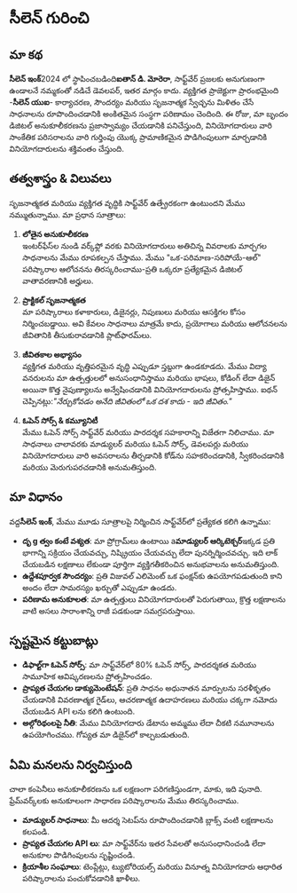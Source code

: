 # సీలెన్ గురించి

## మా కథ

**సీలెన్ ఇంక్**2024 లో స్థాపించబడింది**ఐతాన్ డి. మోరెరా**, సాఫ్ట్‌వేర్ ప్రజలకు అనుగుణంగా ఉండాలనే నమ్మకంతో
నడిచే డెవలపర్, ఇతర మార్గం కాదు. వ్యక్తిగత ప్రాజెక్టుగా ప్రారంభమైంది -**సీలెన్ యుఐ**- కార్యాచరణ, సౌందర్యం
మరియు సృజనాత్మక స్వేచ్ఛను మిళితం చేసే సాధనాలను రూపొందించడానికి అంకితమైన సంస్థగా పరిణామం చెందింది. ఈ రోజు, మా
బృందం డిజిటల్ అనుకూలీకరణను ప్రజాస్వామ్యం చేయడానికి పనిచేస్తుంది, వినియోగదారులు వారి సాంకేతిక పరిసరాలను వారి
గుర్తింపు యొక్క ప్రామాణికమైన పొడిగింపులుగా మార్చడానికి వినియోగదారులను శక్తివంతం చేస్తుంది.

## తత్వశాస్త్రం & విలువలు

సృజనాత్మకత మరియు వ్యక్తిగత వృద్ధికి సాఫ్ట్‌వేర్ ఉత్ప్రేరకంగా ఉంటుందని మేము నమ్ముతున్నాము. మా ప్రధాన సూత్రాలు:

1. **లోతైన అనుకూలీకరణ**\
   ఇంటర్‌ఫేస్‌ల నుండి వర్క్‌ఫ్లో వరకు వినియోగదారులు అతిచిన్న వివరాలకు మార్చగల సాధనాలను మేము రూపకల్పన
   చేస్తాము. మేము "ఒక-పరిమాణ-సరిపోయే-ఆల్" పరిష్కారాల ఆలోచనను తిరస్కరించాము-ప్రతి ఒక్కరూ ప్రత్యేకమైన డిజిటల్
   వాతావరణానికి అర్హులు.

2. **ప్రాక్టికల్ సృజనాత్మకత**\
   మా పరిష్కారాలు కళాకారులు, డిజైనర్లు, నిపుణులు మరియు ఆసక్తిగల కోసం నిర్మించబడ్డాయి. అవి కేవలం సాధనాలు
   మాత్రమే కాదు, ప్రయోగాలు మరియు ఆలోచనలను జీవితానికి తీసుకురావడానికి ప్లాట్‌ఫారమ్‌లు.

3. **జీవితకాల అభ్యాసం**\
   వ్యక్తిగత మరియు వృత్తిపరమైన వృద్ధి ఎప్పుడూ స్తబ్దుగా ఉండకూడదు. మేము విద్యా వనరులను మా ఉత్పత్తులలో
   అనుసంధానిస్తాము మరియు భాషలు, కోడింగ్ లేదా డిజైన్ అయినా కొత్త నైపుణ్యాలను అన్వేషించడానికి వినియోగదారులను
   ప్రోత్సహిస్తాము. ఐథన్ చెప్పినట్లు:_"నేర్చుకోవడం అనేది జీవితంలో ఒక దశ కాదు - ఇది జీవితం."_

4. **ఓపెన్ సోర్స్ & కమ్యూనిటీ**\
   మేము ఓపెన్ సోర్స్ సాఫ్ట్‌వేర్ మరియు పారదర్శక సహకారాన్ని విజేతగా నిలిచాము. మా సాధనాలు చాలావరకు మాడ్యులర్ మరియు
   ఓపెన్ సోర్స్, డెవలపర్లు మరియు వినియోగదారులు వారి అవసరాలను తీర్చడానికి కోడ్‌ను సహకరించడానికి, స్వీకరించడానికి
   మరియు మెరుగుపరచడానికి అనుమతిస్తుంది.

## మా విధానం

వద్ద**సీలెన్ ఇంక్**, మేము మూడు సూత్రాలపై నిర్మించిన సాఫ్ట్‌వేర్‌లో ప్రత్యేకత కలిగి ఉన్నాము:

- **దృ g త్వం కంటే వశ్యత**: మా ప్రోగ్రామ్‌లు ఉంటాయి a**మాడ్యులర్ ఆర్కిటెక్చర్**ఇక్కడ ప్రతి భాగాన్ని సక్రియం
  చేయవచ్చు, నిష్క్రియం చేయవచ్చు లేదా పునర్నిర్మించవచ్చు. ఇది లాక్ చేయబడిన లక్షణాలు లేకుండా పూర్తిగా
  వ్యక్తిగతీకరించిన అనుభవాలను అనుమతిస్తుంది.
- **ఉద్దేశపూర్వక సౌందర్యం**: ప్రతి విజువల్ ఎలిమెంట్ ఒక ఫంక్షన్‌కు ఉపయోగపడుతుంది కాని అందం లేదా సామరస్యం
  ఖర్చుతో ఎప్పుడూ ఉండదు.
- **పరిణామ అనుకూలత**: మా ఉత్పత్తులు వినియోగదారులతో పెరుగుతాయి, క్రొత్త లక్షణాలను వాటి అసలు సారాంశాన్ని రాజీ
  పడకుండా సమగ్రపరుస్తాయి.

## స్పష్టమైన కట్టుబాట్లు

- **డిఫాల్ట్‌గా ఓపెన్ సోర్స్**: మా సాఫ్ట్‌వేర్‌లో 80% ఓపెన్ సోర్స్, పారదర్శకత మరియు సామూహిక ఆవిష్కరణలను
  ప్రోత్సహించడం.
- **ప్రాప్యత చేయగల డాక్యుమెంటేషన్**: ప్రతి సాధనం అధునాతన మార్పులను సరళీకృతం చేయడానికి వివరణాత్మక గైడ్‌లు,
  ఆచరణాత్మక ఉదాహరణలు మరియు చక్కగా నమోదు చేయబడిన API లను కలిగి ఉంటుంది.
- **అల్గోరిథంలపై నీతి**: మేము వినియోగదారు డేటాను అమ్మము లేదా చీకటి నమూనాలను ఉపయోగించము. గోప్యత మా డిజైన్‌లో
  కాల్చబడుతుంది.

## ఏమి మనలను నిర్వచిస్తుంది

చాలా కంపెనీలు అనుకూలీకరణను ఒక లక్షణంగా పరిగణిస్తుండగా, మాకు, ఇది పునాది. ఫ్రేమ్‌వర్క్‌లకు అనుకూలంగా
సాధారణ పరిష్కారాలను మేము తిరస్కరించాము.

- **మాడ్యులర్ సాధనాలు**: మీ ఆదర్శ సెటప్‌ను రూపొందించడానికి బ్లాక్స్ వంటి లక్షణాలను కలపండి.
- **ప్రాప్యత చేయగల API లు**: మా సాఫ్ట్‌వేర్‌ను ఇతర సేవలతో అనుసంధానించండి లేదా అనుకూల పొడిగింపులను
  సృష్టించండి.
- **క్రియాశీల సంఘాలు**: టెంప్లేట్లు, ట్యుటోరియల్స్ మరియు వినూత్న వినియోగదారు ఆధారిత పరిష్కారాలను పంచుకోవడానికి
  ఖాళీలు.
